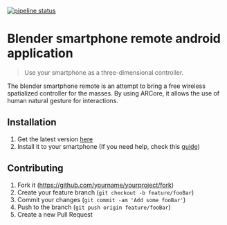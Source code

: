 [![pipeline status](https://gitlab.com/slumber/smartphoneremoteandroid/badges/master/pipeline.svg)](https://gitlab.com/slumber/smartphoneremoteandroid/commits/master)

# Blender smartphone remote android application
> Use your smartphone as a three-dimensional controller.

The blender smartphone remote is an attempt to bring a free wireless spatialized controller for the masses. By using ARCore, it allows the use of human natural gesture for interactions.

## Installation
1. Get the latest version [here](https://drive.google.com/file/d/1C2GWTuMQ0UfCdKyoHQ8NCAvLh-1AXkiH/view?usp=sharing)
2. Install it to your smartphone (If you need help, check this [guide](https://www.wikihow.com/Install-APK-Files-from-a-PC-on-Android))

## Contributing

1. Fork it (<https://github.com/yourname/yourproject/fork>)
2. Create your feature branch (`git checkout -b feature/fooBar`)
3. Commit your changes (`git commit -am 'Add some fooBar'`)
4. Push to the branch (`git push origin feature/fooBar`)
5. Create a new Pull Request